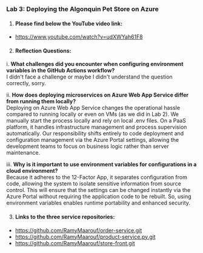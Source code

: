 ### Lab 3: Deploying the Algonquin Pet Store on Azure

1. #### Please find below the YouTube video link:

- https://www.youtube.com/watch?v=udXWYah61F8


2. #### Reflection Questions:

i. **What challenges did you encounter when configuring environment variables in the GitHub Actions workflow?**\
    I didn't face a challenge or maybe I didn't understand the question correctly, sorry.

ii. **How does deploying microservices on Azure Web App Service differ from running them locally?**\
    Deploying on Azure Web App Service changes the operational hassle compared to running locally or even on VMs (as we did in Lab 2). We manually start the process locally and rely on local .env files. On a PaaS platform, it handles infrastructure management and process supervision automatically. Our responsibility shifts entirely to code deployment and configuration management via the Azure Portal settings, allowing the development teams to focus on business logic rather than server maintenance.

iii. **Why is it important to use environment variables for configurations in a cloud environment?**\
    Because it adheres to the 12-Factor App, it separates configuration from code, allowing the system to isolate sensitive information from source control. This will ensure that the settings can be changed instantly via the Azure Portal without requiring the application code to be rebuilt. So, using environment variables enables runtime portability and enhanced security.

3. #### Links to the three service repositories:

- https://github.com/RamyMaarouf/order-service.git
- https://github.com/RamyMaarouf/product-service.py.git
- https://github.com/RamyMaarouf/store-front.git